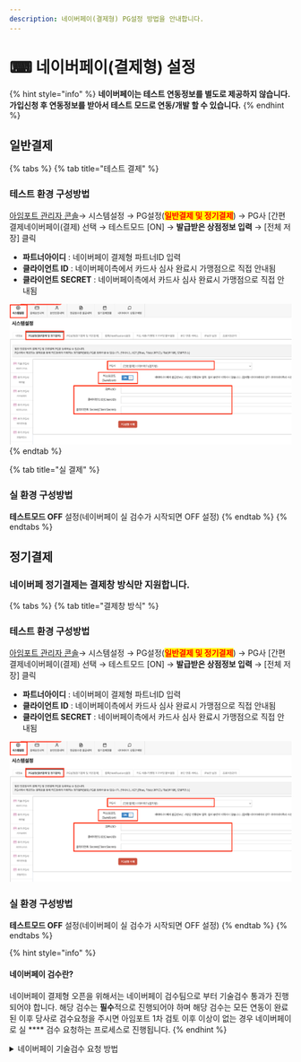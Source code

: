 ```yaml
---
description: 네이버페이(결제형) PG설정 방법을 안내합니다.
---
```


# ⌨ 네이버페이(결제형) 설정

{% hint style="info" %}
**네이버페이는 테스트 연동정보를 별도로 제공하지 않습니다. 가입신청 후 연동정보를 받아서 테스트 모드로 연동/개발 할 수 있습니다.**
{% endhint %}

## 일반**결제**

{% tabs %}
{% tab title="테스트 결제" %}
### 테스트 환경 구성방법

[아임포트 관리자 콘솔](https://admin.iamport.kr/)→ 시스템설정 → PG설정(<mark style="color:red;">**일반결제 및 정기결제**</mark>) → PG사 \[간편결제네이버페이(결제) 선택 → 테스트모드 \[ON] → **발급받은 상점정보 입력** → \[전체 저장] 클릭

* **파트너아이디** : 네이버페이 결제형 파트너ID 입력&#x20;
* **클라이언트 ID** : 네이버페이측에서 카드사 심사 완료시 가맹점으로 직접 안내됨&#x20;
* **클라이언트 SECRET** : 네이버페이측에서 카드사 심사 완료시 가맹점으로 직접 안내됨



![](<../../../.gitbook/assets/image (18) (1) (2).png>)
{% endtab %}

{% tab title="실 결제" %}
### **실** 환경 구성방법

**테스트모드 OFF** 설정(네이버페이 실 검수가 시작되면 OFF 설정)
{% endtab %}
{% endtabs %}



## 정기결제

### 네이버페 정기결제는 결제창 방식만 지원합니다.

{% tabs %}
{% tab title="결제창 방식" %}
### 테스트 환경 구성방법

[아임포트 관리자 콘솔](https://admin.iamport.kr/)→ 시스템설정 → PG설정(<mark style="color:red;">**일반결제 및 정기결제**</mark>) → PG사 \[간편결제네이버페이(결제) 선택 → 테스트모드 \[ON] → **발급받은 상점정보 입력** → \[전체 저장] 클릭

* **파트너아이디** : 네이버페이 결제형 파트너ID 입력&#x20;
* **클라이언트 ID** : 네이버페이측에서 카드사 심사 완료시 가맹점으로 직접 안내됨&#x20;
* **클라이언트 SECRET** : 네이버페이측에서 카드사 심사 완료시 가맹점으로 직접 안내됨



![](<../../../.gitbook/assets/image (18) (1) (2).png>)

### 실  환경 구성방법

**테스트모드 OFF** 설정(네이버페이 실 검수가 시작되면 OFF 설정)
{% endtab %}
{% endtabs %}

{% hint style="info" %}
#### **네이버페이 검수란?**

네이버페이 결제형 오픈을 위해서는 네이버페이 검수팀으로 부터 기술검수 통과가 진행되어야 합니다. 해당 검수는 **필수**적으로 진행되어야 하며 해당 검수는 모든 연동이 완료된 이후 당사로 검수요청을 주시면 아임포트 1차 검토 이후 이상이 없는 경우 네이버페이로 실 **** 검수 요청하는 프로세스로 진행됩니다.
{% endhint %}

<details>

<summary>네이버페이 기술검수 요청 방법</summary>

네이버페이 기술검수를 위해서는 아래 질문리스트를 작성하여 아래 이메일 주소로 검수요청을 주시면 됩니다.

```
<사업자 및 계약정보>  
    - 상호명 : 
    - 사업자번호 : 
    - 아임포트계정 : 
    - 네이버페이 결제형 파트너ID : 단건/반복(정기) 이용하실 방식 구분하여 전달 주시기 바랍니다.
    - 검수 진행가능한 URL : 
    - 테스트 가능한 로그인계정 :
    - 네이버페이 결제형 연동 개발자 정보(이름/이메일/전화번호): 
    - 네이버페이 결제형 연동 검수 담당자 정보(이름/이메일/전화번호):
    - 판매상품 과/면세 여부: ​
    - 에스크로 사용여부: ​
    - 모바일앱 보유 여부: 
    - 부분취소 제공여부: ​
    - IMP.request_pay 함수 호출 시 naverProducts 파라미터 설정여부 및 셋팅 예시:

<질의사항>
1. 일반결제만 연동하는 경우
    1) 지원하는 PC 웹 브라우저 종류와 최소 버전:
    2) 지원하는 모바일 웹 브라우저 종류와 최소 버전:
    (앱으로만 연동하시는 경우, 지원하는 모바일 OS 종류와 최소 버전: (ex. iOS 12.0.1, Android 8.0))
    3) 네이버페이 계약 시, 현금영수증 발급을 누가 하도록 결정하셨나요?
    4) 네이버페이 계약 시, 포인트 적립 방식은 자동지급방식으로 계약하셨나요? 직접 건별로 지급하기로 계약하셨나요?

2. 일반 + 정기결제 모두 연동하는 경우
   1) 지원하는 PC 웹 브라우저 종류와 최소 버전:
   2) 지원하는 모바일 웹 브라우저 종류와 최소 버전:
  (앱으로만 연동하시는 경우, 지원하는 모바일 OS 종류와 최소 버전: (ex. iOS 12.0.1, Android 8.0))
   3) 네이버페이 계약 시, 현금영수증 발급을 누가 하도록 결정하셨나요?
   4) 네이버페이 계약 시, 포인트 적립 방식은 자동지급방식으로 계약하셨나요? 직접 건별로 지급하기로 계약하셨나요?
   5) 정기결제 등록 내역 조회를 어떤 방식으로 구현하시고 계신가요? 예) 관리자페이지 반복결제내역 조회 시 / 자체주문 생성 시 정보조회
   6) 결제 내역 조회를 어떤 방식으로 구현하시고 계신가요? 예) 관리자페이지 결제내역 조회 시 / 자체주문 생성 시 정보조회 / 정산 대사 작업 배치
   7) 어떤 경우에 정기결제가 해제되나요? 예) 등록생성 실패 시 / 등록된 반복결제항목 해제 시 / 관리자 반복결제 등록항목 해제
```

**email : support@iamport.kr**

</details>

